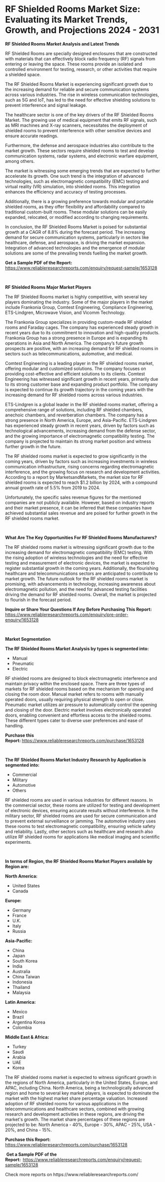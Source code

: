 <p><h1>RF Shielded Rooms Market Size: Evaluating its Market Trends, Growth, and Projections 2024 - 2031</h1></p><p><strong>RF Shielded Rooms Market Analysis and Latest Trends</strong></p>
<p><p>RF Shielded Rooms are specially designed enclosures that are constructed with materials that can effectively block radio frequency (RF) signals from entering or leaving the space. These rooms provide an isolated and controlled environment for testing, research, or other activities that require a shielded space.</p><p>The RF Shielded Rooms Market is experiencing significant growth due to the increasing demand for reliable and secure communication systems across various industries. The rise in wireless communication technologies, such as 5G and IoT, has led to the need for effective shielding solutions to prevent interference and signal leakage.</p><p>The healthcare sector is one of the key drivers of the RF Shielded Rooms Market. The growing use of medical equipment that emits RF signals, such as MRI machines and X-ray scanners, necessitates the deployment of shielded rooms to prevent interference with other sensitive devices and ensure accurate readings.</p><p>Furthermore, the defense and aerospace industries also contribute to the market growth. These sectors require shielded rooms to test and develop communication systems, radar systems, and electronic warfare equipment, among others.</p><p>The market is witnessing some emerging trends that are expected to further accelerate its growth. One such trend is the integration of advanced technologies, such as electromagnetic compatibility (EMC) testing and virtual reality (VR) simulation, into shielded rooms. This integration enhances the efficiency and accuracy of testing processes.</p><p>Additionally, there is a growing preference towards modular and portable shielded rooms, as they offer flexibility and affordability compared to traditional custom-built rooms. These modular solutions can be easily expanded, relocated, or modified according to changing requirements.</p><p>In conclusion, the RF Shielded Rooms Market is poised for substantial growth at a CAGR of 8.8% during the forecast period. The increasing demand for secure communication systems, particularly in sectors like healthcare, defense, and aerospace, is driving the market expansion. Integration of advanced technologies and the emergence of modular solutions are some of the prevailing trends fuelling the market growth.</p></p>
<p><strong>Get a Sample PDF of the Report:&nbsp;</strong> <a href="https://www.reliableresearchreports.com/enquiry/request-sample/1653128">https://www.reliableresearchreports.com/enquiry/request-sample/1653128</a></p>
<p>&nbsp;</p>
<p><strong>RF Shielded Rooms Major Market Players</strong></p>
<p><p>The RF Shielded Rooms market is highly competitive, with several key players dominating the industry. Some of the major players in the market include Frankonia Group, Comtest Engineering, Compliance Engineering, ETS-Lindgren, Microwave Vision, and Vicomm Technology.</p><p>The Frankonia Group specializes in providing custom-made RF shielded rooms and Faraday cages. The company has experienced steady growth in recent years due to its commitment to innovation and high-quality products. Frankonia Group has a strong presence in Europe and is expanding its operations in Asia and North America. The company’s future growth prospects are positive, with an increasing demand for RF shielded rooms in sectors such as telecommunications, automotive, and medical.</p><p>Comtest Engineering is a leading player in the RF shielded rooms market, offering modular and customized solutions. The company focuses on providing cost-effective and efficient solutions to its clients. Comtest Engineering has witnessed significant growth in recent years, primarily due to its strong customer base and expanding product portfolio. The company is expected to continue its growth trajectory in the coming years with the increasing demand for RF shielded rooms across various industries.</p><p>ETS-Lindgren is a global leader in the RF shielded rooms market, offering a comprehensive range of solutions, including RF shielded chambers, anechoic chambers, and reverberation chambers. The company has a strong presence in North America, Europe, and Asia-Pacific. ETS-Lindgren has experienced steady growth in recent years, driven by factors such as technological advancements, increasing demand from the defense sector, and the growing importance of electromagnetic compatibility testing. The company is projected to maintain its strong market position and witness further growth in the future.</p><p>The RF shielded rooms market is expected to grow significantly in the coming years, driven by factors such as increasing investments in wireless communication infrastructure, rising concerns regarding electromagnetic interference, and the growing focus on research and development activities. According to a report by MarketsandMarkets, the market size for RF shielded rooms is expected to reach $1.2 billion by 2024, with a compound annual growth rate of 5.5% from 2019 to 2024.</p><p>Unfortunately, the specific sales revenue figures for the mentioned companies are not publicly available. However, based on industry reports and their market presence, it can be inferred that these companies have achieved substantial sales revenue and are poised for further growth in the RF shielded rooms market.</p></p>
<p>&nbsp;</p>
<p><strong>What Are The Key Opportunities For RF Shielded Rooms Manufacturers?</strong></p>
<p><p>The RF shielded rooms market is witnessing significant growth due to the increasing demand for electromagnetic compatibility (EMC) testing. With the rising adoption of wireless technologies and the need for effective testing and measurement of electronic devices, the market is expected to register substantial growth in the coming years. Additionally, the flourishing healthcare and telecommunications sectors are anticipated to contribute to market growth. The future outlook for the RF shielded rooms market is promising, with advancements in technology, increasing awareness about electromagnetic pollution, and the need for advanced testing facilities driving the demand for RF shielded rooms. Overall, the market is projected to flourish in the forecast period.</p></p>
<p><strong>Inquire or Share Your Questions If Any Before Purchasing This Report:</strong> <a href="https://www.reliableresearchreports.com/enquiry/pre-order-enquiry/1653128">https://www.reliableresearchreports.com/enquiry/pre-order-enquiry/1653128</a></p>
<p>&nbsp;</p>
<p><strong>Market Segmentation</strong></p>
<p><strong>The RF Shielded Rooms Market Analysis by types is segmented into:</strong></p>
<p><ul><li>Manual</li><li>Pneumatic</li><li>Electric</li></ul></p>
<p><p>RF shielded rooms are designed to block electromagnetic interference and maintain privacy within the enclosed space. There are three types of markets for RF shielded rooms based on the mechanism for opening and closing the room door. Manual market refers to rooms with manually operated doors, usually requiring physical strength to open or close. Pneumatic market utilizes air pressure to automatically control the opening and closing of the door. Electric market involves electronically operated doors, enabling convenient and effortless access to the shielded rooms. These different types cater to diverse user preferences and ease of handling.</p></p>
<p><strong>Purchase this Report:&nbsp;</strong><a href="https://www.reliableresearchreports.com/purchase/1653128">https://www.reliableresearchreports.com/purchase/1653128</a></p>
<p>&nbsp;</p>
<p><strong>The RF Shielded Rooms Market Industry Research by Application is segmented into:</strong></p>
<p><ul><li>Commercial</li><li>Military</li><li>Automotive</li><li>Others</li></ul></p>
<p><p>RF shielded rooms are used in various industries for different reasons. In the commercial sector, these rooms are utilized for testing and development of electronic devices, ensuring accurate results without interference. In the military sector, RF shielded rooms are used for secure communication and to prevent external surveillance or jamming. The automotive industry uses these rooms to test electromagnetic compatibility, ensuring vehicle safety and reliability. Lastly, other sectors such as healthcare and research also utilize RF shielded rooms for applications like medical imaging and scientific experiments.</p></p>
<p>&nbsp;</p>
<p><strong>In terms of Region, the RF Shielded Rooms Market Players available by Region are:</strong></p>
<p>
    <p> <strong> North America: </strong>
        <ul>
            <li>United States</li>
            <li>Canada</li>
        </ul>
        </p> 
    <p> <strong> Europe: </strong>
        <ul>
            <li>Germany</li>
            <li>France</li>
            <li>U.K.</li>
            <li>Italy</li>
            <li>Russia</li>
        </ul>
        </p> 
    <p> <strong> Asia-Pacific: </strong>
        <ul>
            <li>China</li>
            <li>Japan</li>
            <li>South Korea</li>
            <li>India</li>
            <li>Australia</li>
            <li>China Taiwan</li>
            <li>Indonesia</li>
            <li>Thailand</li>
            <li>Malaysia</li>
        </ul>
        </p> 
    <p> <strong> Latin America: </strong>
        <ul>
            <li>Mexico</li>
            <li>Brazil</li>
            <li>Argentina Korea</li>
            <li>Colombia</li>
        </ul>
        </p> 
    <p> <strong> Middle East & Africa: </strong>
        <ul>
            <li>Turkey</li>
            <li>Saudi</li>
            <li>Arabia</li>
            <li>UAE</li>
            <li>Korea</li>
        </ul>
    </p>
    </p>
<p><p>The RF shielded rooms market is expected to witness significant growth in the regions of North America, particularly in the United States, Europe, and APAC, including China. North America, being a technologically advanced region and home to several key market players, is expected to dominate the market with the highest market share percentage valuation. Increased adoption of RF shielded rooms for various applications in the telecommunications and healthcare sectors, combined with growing research and development activities in these regions, are driving the market's growth. The market share percentages of these regions are projected to be: North America - 40%, Europe - 30%, APAC - 25%, USA - 20%, and China - 15%.</p></p>
<p><strong>Purchase this Report: </strong><a href="https://www.reliableresearchreports.com/purchase/1653128">https://www.reliableresearchreports.com/purchase/1653128</a></p>
<p>&nbsp;<strong>Get a Sample PDF of the Report:&nbsp;&nbsp;</strong><a href="https://www.reliableresearchreports.com/enquiry/request-sample/1653128">https://www.reliableresearchreports.com/enquiry/request-sample/1653128</a></p>
<p><strong></strong></p>
<p>Check more reports on https://www.reliableresearchreports.com/</p>